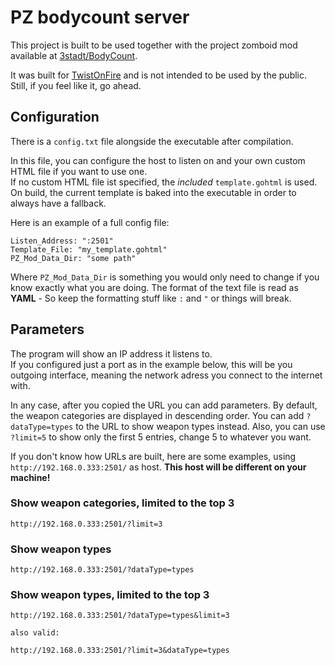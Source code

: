 # PZ bodycount server

This project is built to be used together with the project zomboid mod available at
[3stadt/BodyCount](https://github.com/3stadt/BodyCount).

It was built for [TwistOnFire](https://www.twitch.tv/twistonfire) and is not intended to be used by the public. Still,
if you feel like it, go ahead.

## Configuration

There is a `config.txt` file alongside the executable after compilation.

In this file, you can configure the host to listen on and your own custom HTML file if you want to use one.   
If no custom HTML file ist specified, the *included* `template.gohtml` is used. On build, the current template is baked
into the executable in order to always have a fallback.

Here is an example of a full config file:

```
Listen_Address: ":2501"
Template_File: "my_template.gohtml"
PZ_Mod_Data_Dir: "some path"
```

Where `PZ_Mod_Data_Dir` is something you would only need to change if you know exactly what you are doing.
The format of the text file is read as **YAML** - So keep the formatting stuff like `:` and `"` or things will break.

## Parameters

The program will show an IP address it listens to.   
If you configured just a port as in the example below, this will be you outgoing interface, meaning the network adress
you connect to the internet with.

In any case, after you copied the URL you can add parameters. By default, the weapon categories are displayed in
descending order.
You can add `?dataType=types` to the URL to show weapon types instead. Also, you can use `?limit=5` to show only the
first 5 entries, change 5 to whatever you want.

If you don't know how URLs are built, here are some examples, using `http://192.168.0.333:2501/` as host. **This host
will be different on your machine!**

### Show weapon categories, limited to the top 3

```
http://192.168.0.333:2501/?limit=3
```

### Show weapon types

```
http://192.168.0.333:2501/?dataType=types
```

### Show weapon types, limited to the top 3

```
http://192.168.0.333:2501/?dataType=types&limit=3

also valid:

http://192.168.0.333:2501/?limit=3&dataType=types
```